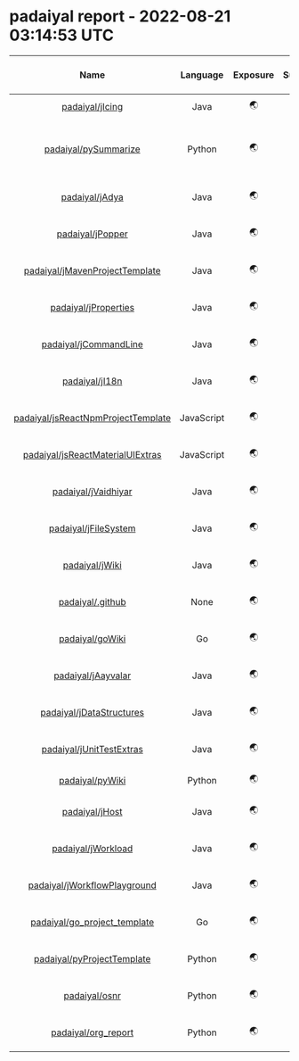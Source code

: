 
padaiyal report - 2022-08-21 03:14:53 UTC
=========================================
  

|Name|Language|Exposure|Supported?|Last Updated|Open Issues|License|Health %|Description|Content reports enabled?|Code of Conduct?|Contributing Guide?|Issue template?|Pull request template?|README?|Stars|
| :---: | :---: | :---: | :---: | :---: | :---: | :---: | :---: | :---: | :---: | :---: | :---: | :---: | :---: | :---: | :---: |
|[padaiyal/jIcing](https://github.com/padaiyal/jIcing)|Java|🌏|❌|2021-12-19T00:14:49Z|[24](https://github.com/padaiyal/jIcing/issues)|🤷‍|42%|✅|❌|❌|❌|❌|✅|✅|1|
|[padaiyal/pySummarize](https://github.com/padaiyal/pySummarize)|Python|🌏|❌|2022-06-14T01:59:55Z|[2](https://github.com/padaiyal/pySummarize/issues)|GNU General Public License v3.0|57%|✅|❌|❌|❌|❌|✅|✅|0|
|[padaiyal/jAdya](https://github.com/padaiyal/jAdya)|Java|🌏|❌|2022-05-24T18:58:09Z|[19](https://github.com/padaiyal/jAdya/issues)|Apache License 2.0|57%|✅|❌|❌|❌|❌|✅|✅|4|
|[padaiyal/jPopper](https://github.com/padaiyal/jPopper)|Java|🌏|✅|2021-12-27T03:38:59Z|[5](https://github.com/padaiyal/jPopper/issues)|Apache License 2.0|71%|✅|✅|❌|❌|❌|✅|✅|2|
|[padaiyal/jMavenProjectTemplate](https://github.com/padaiyal/jMavenProjectTemplate)|Java|🌏|✅|2022-01-01T03:03:46Z|[3](https://github.com/padaiyal/jMavenProjectTemplate/issues)|Apache License 2.0|71%|✅|✅|❌|❌|❌|✅|✅|2|
|[padaiyal/jProperties](https://github.com/padaiyal/jProperties)|Java|🌏|✅|2021-05-10T19:59:24Z|[1](https://github.com/padaiyal/jProperties/issues)|Apache License 2.0|57%|✅|❌|❌|❌|❌|✅|✅|1|
|[padaiyal/jCommandLine](https://github.com/padaiyal/jCommandLine)|Java|🌏|✅|2021-05-24T01:25:20Z|[0](https://github.com/padaiyal/jCommandLine/issues)|Apache License 2.0|57%|✅|❌|❌|❌|❌|✅|✅|1|
|[padaiyal/jI18n](https://github.com/padaiyal/jI18n)|Java|🌏|✅|2021-01-14T21:17:22Z|[1](https://github.com/padaiyal/jI18n/issues)|Apache License 2.0|57%|✅|❌|❌|❌|❌|✅|✅|1|
|[padaiyal/jsReactNpmProjectTemplate](https://github.com/padaiyal/jsReactNpmProjectTemplate)|JavaScript|🌏|✅|2022-01-20T01:52:23Z|[7](https://github.com/padaiyal/jsReactNpmProjectTemplate/issues)|Apache License 2.0|57%|✅|❌|❌|❌|❌|✅|✅|2|
|[padaiyal/jsReactMaterialUIExtras](https://github.com/padaiyal/jsReactMaterialUIExtras)|JavaScript|🌏|✅|2021-01-30T03:42:22Z|[18](https://github.com/padaiyal/jsReactMaterialUIExtras/issues)|Apache License 2.0|57%|✅|❌|❌|❌|❌|✅|✅|2|
|[padaiyal/jVaidhiyar](https://github.com/padaiyal/jVaidhiyar)|Java|🌏|✅|2022-01-20T01:42:59Z|[9](https://github.com/padaiyal/jVaidhiyar/issues)|Apache License 2.0|57%|✅|❌|❌|❌|❌|✅|✅|2|
|[padaiyal/jFileSystem](https://github.com/padaiyal/jFileSystem)|Java|🌏|✅|2021-05-05T02:11:09Z|[3](https://github.com/padaiyal/jFileSystem/issues)|Apache License 2.0|57%|✅|❌|❌|❌|❌|✅|✅|0|
|[padaiyal/jWiki](https://github.com/padaiyal/jWiki)|Java|🌏|✅|2021-10-22T13:34:08Z|[16](https://github.com/padaiyal/jWiki/issues)|Apache License 2.0|57%|✅|❌|❌|❌|❌|✅|✅|0|
|[padaiyal/.github](https://github.com/padaiyal/.github)|None|🌏|✅|2021-12-31T18:32:30Z|[3](https://github.com/padaiyal/.github/issues)|Apache License 2.0|57%|✅|❌|❌|❌|❌|✅|✅|1|
|[padaiyal/goWiki](https://github.com/padaiyal/goWiki)|Go|🌏|✅|2022-03-27T23:55:18Z|[0](https://github.com/padaiyal/goWiki/issues)|Apache License 2.0|42%|✅|❌|❌|❌|❌|✅|❌|1|
|[padaiyal/jAayvalar](https://github.com/padaiyal/jAayvalar)|Java|🌏|❌|2022-06-14T01:57:13Z|[16](https://github.com/padaiyal/jAayvalar/issues)|Apache License 2.0|57%|✅|❌|❌|❌|❌|✅|✅|0|
|[padaiyal/jDataStructures](https://github.com/padaiyal/jDataStructures)|Java|🌏|❌|2022-06-14T01:58:49Z|[9](https://github.com/padaiyal/jDataStructures/issues)|Apache License 2.0|42%|❌|❌|❌|❌|❌|✅|✅|0|
|[padaiyal/jUnitTestExtras](https://github.com/padaiyal/jUnitTestExtras)|Java|🌏|✅|2021-05-30T17:11:51Z|[1](https://github.com/padaiyal/jUnitTestExtras/issues)|Apache License 2.0|57%|✅|❌|❌|❌|❌|✅|✅|0|
|[padaiyal/pyWiki](https://github.com/padaiyal/pyWiki)|Python|🌏|✅|2022-06-02T00:51:11Z|[0](https://github.com/padaiyal/pyWiki/issues)|🤷‍|42%|✅|❌|❌|❌|❌|✅|✅|2|
|[padaiyal/jHost](https://github.com/padaiyal/jHost)|Java|🌏|✅|2021-05-08T18:01:13Z|[16](https://github.com/padaiyal/jHost/issues)|Apache License 2.0|57%|✅|❌|❌|❌|❌|✅|✅|0|
|[padaiyal/jWorkload](https://github.com/padaiyal/jWorkload)|Java|🌏|✅|2021-05-11T00:03:24Z|[4](https://github.com/padaiyal/jWorkload/issues)|Apache License 2.0|57%|✅|❌|❌|❌|❌|✅|✅|0|
|[padaiyal/jWorkflowPlayground](https://github.com/padaiyal/jWorkflowPlayground)|Java|🌏|✅|2021-12-31T07:08:27Z|[0](https://github.com/padaiyal/jWorkflowPlayground/issues)|Apache License 2.0|57%|✅|❌|❌|❌|❌|✅|✅|0|
|[padaiyal/go_project_template](https://github.com/padaiyal/go_project_template)|Go|🌏|✅|2022-01-04T23:25:03Z|[0](https://github.com/padaiyal/go_project_template/issues)|Apache License 2.0|42%|❌|❌|❌|❌|❌|✅|✅|0|
|[padaiyal/pyProjectTemplate](https://github.com/padaiyal/pyProjectTemplate)|Python|🌏|✅|2022-01-14T00:59:36Z|[0](https://github.com/padaiyal/pyProjectTemplate/issues)|Apache License 2.0|42%|❌|❌|❌|❌|❌|✅|✅|0|
|[padaiyal/osnr](https://github.com/padaiyal/osnr)|Python|🌏|✅|2022-06-03T01:50:28Z|[7](https://github.com/padaiyal/osnr/issues)|Apache License 2.0|57%|✅|❌|❌|❌|❌|✅|✅|1|
|[padaiyal/org_report](https://github.com/padaiyal/org_report)|Python|🌏|✅|2022-07-22T21:29:47Z|[0](https://github.com/padaiyal/org_report/issues)|Apache License 2.0|42%|❌|❌|❌|❌|❌|✅|✅|0|
